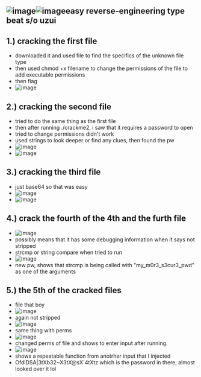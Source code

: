 ![image](https://github.com/TekTristan/cyber-rooms/assets/92371193/4770c037-7d3d-4da0-8c23-8940829de04b)![image](https://github.com/TekTristan/cyber-rooms/assets/92371193/efa330ff-388c-49c0-8c5e-3f6c125dd59c)easy reverse-engineering type beat s/o uzui 
-

1.) cracking the first file
-
- downloaded it and used file to find the specifics of the unknown file type
- then used chmod +x filename to change the permissions of the file to add executable permissions
- then flag
- ![image](https://github.com/TekTristan/cyber-rooms/assets/92371193/872ae72a-f38e-4903-84f0-5f0abcc3c5d4)

2.) cracking the second file
-
- tried to do the same thing as the first file
- then after running ./crackme2, i saw that it requires a password to open
- tried to change permissions didn't work
- used strings to look deeper or find any clues, then found the pw
- ![image](https://github.com/TekTristan/cyber-rooms/assets/92371193/b6292f95-f0dd-4a2f-9494-81a81cfd862f)
- ![image](https://github.com/TekTristan/cyber-rooms/assets/92371193/a2a63f8f-de7b-44e6-88ad-0b687be935d5)

3.) cracking the third file
-
- just base64 so that was easy
- ![image](https://github.com/TekTristan/cyber-rooms/assets/92371193/faba4d3e-57f5-484c-a9eb-0588c9cdc2da)
- ![image](https://github.com/TekTristan/cyber-rooms/assets/92371193/964b3bab-c2fa-49b8-9ca9-5e5a2f7aab72)

4.) crack the fourth of the 4th and the furth file
-
- ![image](https://github.com/TekTristan/cyber-rooms/assets/92371193/150084f8-aef7-4949-8227-e42a17739447)
- possibly means that it has some debugging information when it says not stripped
- strcmp or string compare when tried to run
- ![image](https://github.com/TekTristan/cyber-rooms/assets/92371193/d4f5340f-23ad-4db8-8cb4-20443b33d693)
- new pw, shows that strcmp is being called with "my_m0r3_s3cur3_pwd" as one of the arguments

5.) the 5th of the cracked files
-
- file that boy
- ![image](https://github.com/TekTristan/cyber-rooms/assets/92371193/e261eb15-989f-487b-9b73-c620957d5c89)
- again not stripped
- ![image](https://github.com/TekTristan/cyber-rooms/assets/92371193/b10d26f3-5b1e-4084-a4ae-3b899d27bfbc)
- same thing with perms
- ![image](https://github.com/TekTristan/cyber-rooms/assets/92371193/ba4aa67e-9f3b-48b5-b369-af7c23f90a78)
- changed perms of file and shows to enter input after running.
- ![image](https://github.com/TekTristan/cyber-rooms/assets/92371193/434a1359-ac33-4012-ac8d-dc6e021a7bd5)
- shows a repeatable function from anotrher input that I injected
- OfdlDSA|3tXb32~X3tX@sX`4tXtz which is the password in there, almost looked over it lol
